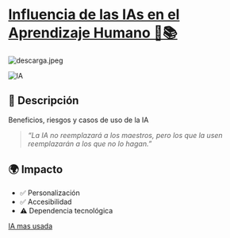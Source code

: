 


# <ins>Influencia de las IAs en el Aprendizaje Humano 🤖📚<ins>
![descarga.jpeg](descarga.jpeg)

![IA](https://img.shields.io/badge/IA-Aprendizaje-blueviolet)  

## 📖 Descripción  
Beneficios, riesgos y casos de uso de la IA
> *“La IA no reemplazará a los maestros, pero los que la usen reemplazarán a los que no lo hagan.”*  

## :earth_africa: Impacto  

- ✅ Personalización  
- ✅ Accesibilidad  
- ⚠️ Dependencia tecnológica  

[IA mas usada](https://https://chatgpt.com/?utm_s)